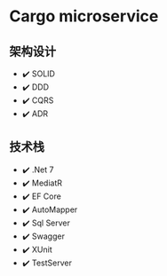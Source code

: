 # Cargo microservice

## 架构设计
- ✔️ SOLID
- ✔️ DDD
- ✔️ CQRS
- ✔️ ADR

## 技术栈
- ✔️ .Net 7
- ✔️ MediatR
- ✔️ EF Core
- ✔️ AutoMapper
- ✔️ Sql Server
- ✔️ Swagger
- ✔️ XUnit
- ✔️ TestServer
